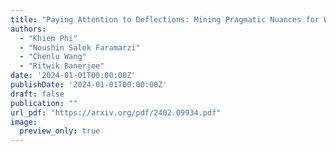 ```yaml
---
title: "Paying Attention to Deflections: Mining Pragmatic Nuances for Whataboutism Detection in Online Discourse"
authors:
  - "Khiem Phi"
  - "Noushin Salek Faramarzi"
  - "Chenlu Wang"
  - "Ritwik Banerjee"
date: '2024-01-01T00:00:00Z'
publishDate: '2024-01-01T00:00:00Z'
draft: false
publication: ""
url_pdf: "https://arxiv.org/pdf/2402.09934.pdf"
image:
  preview_only: true
---
```

